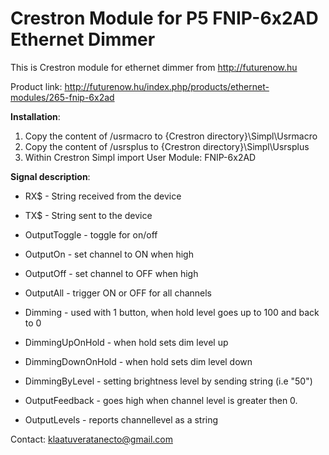 # Crestron Module for P5 FNIP-6x2AD Ethernet Dimmer

This is Crestron module for ethernet dimmer from http://futurenow.hu

Product link: http://futurenow.hu/index.php/products/ethernet-modules/265-fnip-6x2ad

**Installation**:

1. Copy the content of /usrmacro to {Crestron directory}\Simpl\Usrmacro
2. Copy the content of /usrsplus to {Crestron directory}\Simpl\Usrsplus
3. Within Crestron Simpl import User Module: FNIP-6x2AD

**Signal description**:

- RX$ - String received from the device 
- TX$ - String sent to the device

- OutputToggle        - toggle for on/off
- OutputOn            - set channel to ON when high
- OutputOff           - set channel to OFF when high
- OutputAll           - trigger ON or OFF for all channels
- Dimming             - used with 1 button, when hold level goes up to 100 and back to 0
- DimmingUpOnHold     - when hold sets dim level up   
- DimmingDownOnHold   - when hold sets dim level down   
- DimmingByLevel 	  - setting brightness level by sending string (i.e "50")

- OutputFeedback      - goes high when channel level is greater then 0.
- OutputLevels        - reports channellevel as a string

Contact: klaatuveratanecto@gmail.com